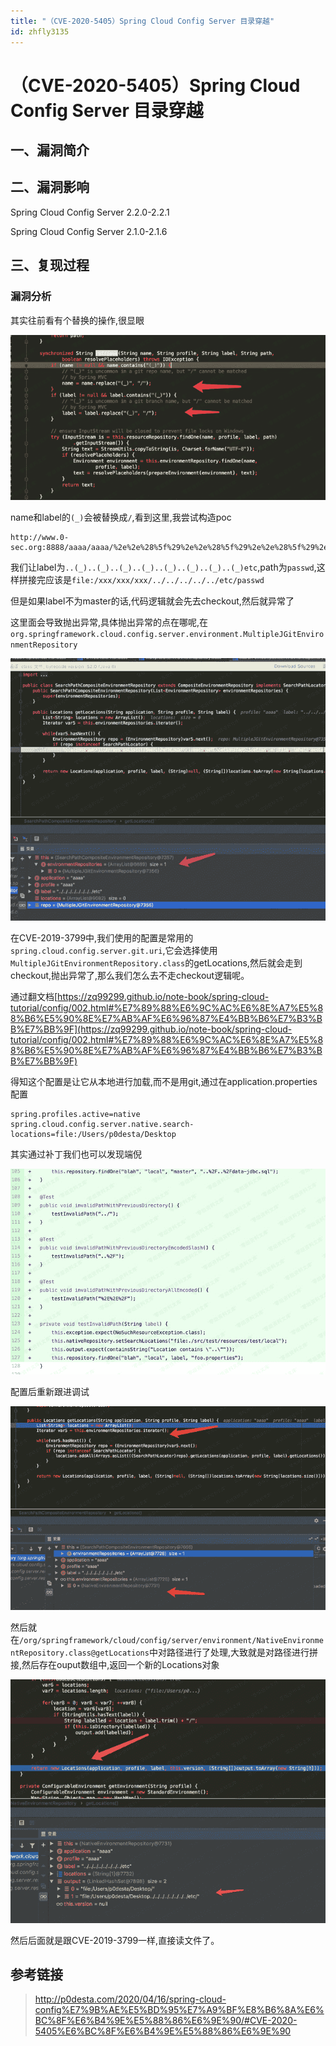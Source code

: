 ```yaml
---
title: "（CVE-2020-5405）Spring Cloud Config Server 目录穿越"
id: zhfly3135
---
```


# （CVE-2020-5405）Spring Cloud Config Server 目录穿越

## 一、漏洞简介

## 二、漏洞影响

Spring Cloud Config Server 2.2.0-2.2.1

Spring Cloud Config Server 2.1.0-2.1.6

## 三、复现过程

### 漏洞分析

其实往前看有个替换的操作,很显眼

![image](../img/ff63c242661e7cc855bd766651f33ebc.png)

name和label的`(_)`会被替换成`/`,看到这里,我尝试构造poc

```
http://www.0-sec.org:8888/aaaa/aaaa/%2e%2e%28%5f%29%2e%2e%28%5f%29%2e%2e%28%5f%29%2e%2e%28%5f%29%2e%2e%28%5f%29%2e%2e%28%5f%29%2e%2e%28%5f%29%2e%2e%28%5f%29%65%74%63/passwd 
```

我们让label为`..(_)..(_)..(_)..(_)..(_)..(_)..(_)..(_)etc`,path为`passwd`,这样拼接完应该是`file:/xxx/xxx/xxx/../../../../../etc/passwd`

但是如果label不为master的话,代码逻辑就会先去checkout,然后就异常了

这里面会导致抛出异常,具体抛出异常的点在哪呢,在`org.springframework.cloud.config.server.environment.MultipleJGitEnvironmentRepository`

![image](../img/11bc7f7e15de5754d93db1f8f90051d6.png)

在CVE-2019-3799中,我们使用的配置是常用的`spring.cloud.config.server.git.uri`,它会选择使用`MultipleJGitEnvironmentRepository.class`的getLocations,然后就会走到checkout,抛出异常了,那么我们怎么去不走checkout逻辑呢。

通过翻文档[https://zq99299.github.io/note-book/spring-cloud-tutorial/config/002.html#%E7%89%88%E6%9C%AC%E6%8E%A7%E5%88%B6%E5%90%8E%E7%AB%AF%E6%96%87%E4%BB%B6%E7%B3%BB%E7%BB%9F](https://zq99299.github.io/note-book/spring-cloud-tutorial/config/002.html#%E7%89%88%E6%9C%AC%E6%8E%A7%E5%88%B6%E5%90%8E%E7%AB%AF%E6%96%87%E4%BB%B6%E7%B3%BB%E7%BB%9F)

得知这个配置是让它从本地进行加载,而不是用git,通过在application.properties配置

```
spring.profiles.active=native
spring.cloud.config.server.native.search-locations=file:/Users/p0desta/Desktop 
```

其实通过补丁我们也可以发现端倪

![image](../img/7eb7c982c8007d1c36c313017940fd11.png)

配置后重新跟进调试

![image](../img/b2cd24df341ea95724180a920cb8003f.png)

然后就在`/org/springframework/cloud/config/server/environment/NativeEnvironmentRepository.class@getLocations`中对路径进行了处理,大致就是对路径进行拼接,然后存在ouput数组中,返回一个新的Locations对象

![image](../img/a1102bc6f2f0760efade82653fc34c6d.png)

然后后面就是跟CVE-2019-3799一样,直接读文件了。

## 参考链接

> http://p0desta.com/2020/04/16/spring-cloud-config%E7%9B%AE%E5%BD%95%E7%A9%BF%E8%B6%8A%E6%BC%8F%E6%B4%9E%E5%88%86%E6%9E%90/#CVE-2020-5405%E6%BC%8F%E6%B4%9E%E5%88%86%E6%9E%90
